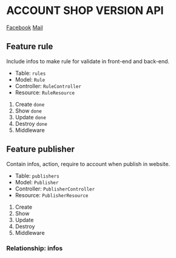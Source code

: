 # ACCOUNT SHOP VERSION API

[Facebook](https://fb.com/dinhdjj)
[Mail](mailto:dinhdjj@gmail.com)

## Feature rule

Include infos to make rule for validate in front-end and back-end.

- Table: `rules`
- Model: `Rule`
- Controller: `RuleController`
- Resource: `RuleResource`

1. Create `done`
2. Show `done`
3. Update `done`
4. Destroy `done`
5. Middleware

## Feature publisher

Contain infos, action, require to account when publish in website.

- Table: `publishers`
- Model: `Publisher`
- Controller: `PublisherController`
- Resource: `PublisherResource`

1. Create
2. Show
3. Update
4. Destroy
5. Middleware

### Relationship: infos
